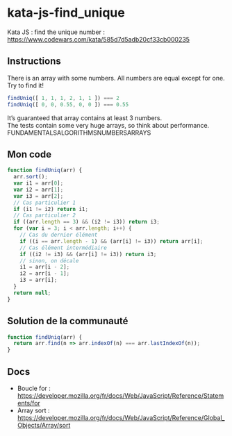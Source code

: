 # kata-js-find_unique
Kata JS : find the unique number : https://www.codewars.com/kata/585d7d5adb20cf33cb000235

## Instructions
There is an array with some numbers. All numbers are equal except for one. Try to find it!
```js
findUniq([ 1, 1, 1, 2, 1, 1 ]) === 2
findUniq([ 0, 0, 0.55, 0, 0 ]) === 0.55
```
It’s guaranteed that array contains at least 3 numbers.  
The tests contain some very huge arrays, so think about performance.  
FUNDAMENTALSALGORITHMSNUMBERSARRAYS

## Mon code
```js
function findUniq(arr) {
  arr.sort();
  var i1 = arr[0];
  var i2 = arr[1];
  var i3 = arr[2];
  // Cas particulier 1
  if (i1 != i2) return i1;
  // Cas particulier 2
  if ((arr.length == 3) && (i2 != i3)) return i3;
  for (var i = 3; i < arr.length; i++) {
    // Cas du dernier élément
    if ((i == arr.length - 1) && (arr[i] != i3)) return arr[i];
    // Cas élément intermédiaire
    if ((i2 != i3) && (arr[i] != i3)) return i3;
    // sinon, on décale
    i1 = arr[i - 2];
    i2 = arr[i - 1];
    i3 = arr[i];
  }
  return null;
}
```

## Solution de la communauté
```js
function findUniq(arr) {
  return arr.find(n => arr.indexOf(n) === arr.lastIndexOf(n));
}
```

## Docs
- Boucle for : https://developer.mozilla.org/fr/docs/Web/JavaScript/Reference/Statements/for
- Array sort : https://developer.mozilla.org/fr/docs/Web/JavaScript/Reference/Global_Objects/Array/sort
